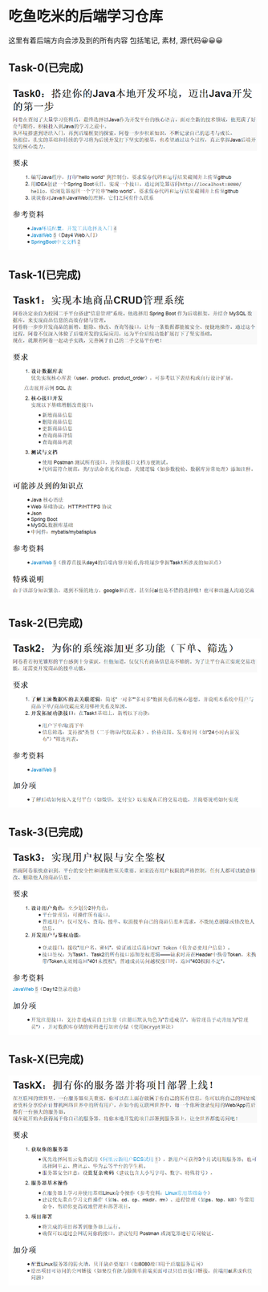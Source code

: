 # 吃鱼吃米的后端学习仓库

这里有着后端方向会涉及到的所有内容
包括笔记, 素材, 源代码😀😀😀

## Task-0(已完成)

<img src=".\Pic\Task0.png" alt="Task0" style="zoom: 80%;" />

## Task-1(已完成)

<img src=".\Pic\Task1.png" alt="Task1" style="zoom:80%;" />

## Task-2(已完成)

<img src=".\Pic\Task2.png" alt="Task2" style="zoom:80%;" />

## Task-3(已完成)

<img src=".\Pic\Task3.png" alt="Task3" style="zoom:80%;" />

## Task-X(已完成)

<img src=".\Pic\TaskX.png" alt="TaskX" style="zoom:80%;" />

